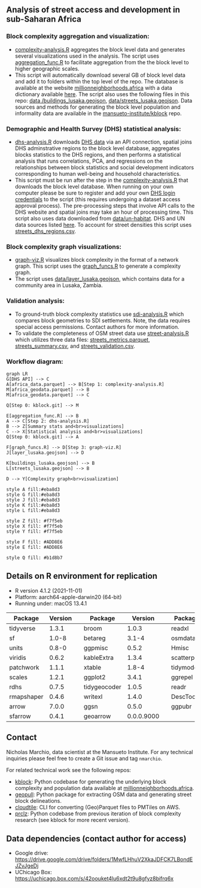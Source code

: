 
## Analysis of street access and development in sub-Saharan Africa


### Block complexity aggregation and visualization:

* [complexity-analysis.R](https://github.com/mansueto-institute/kblock-analysis/blob/main/complexity-analysis.R) aggregates the block level data and generates several visualizations used in the analysis. The script uses [aggregation_func.R](https://github.com/mansueto-institute/kblock-analysis/blob/main/aggregation_func.R) to facilitate aggregation from the the block level to higher geographic scales.
* This script will automatically download several GB of block level data and add it to folders within the top level of the repo. The database is available at the website [millionneighborhoods.africa](https://www.millionneighborhoods.africa/download) with a data dictionary available [here](https://docs.google.com/spreadsheets/d/1S35EhQcmmHtzuPUkiVllzQOVtpdjkdsHpqvMTJtagi8/). The script also uses the following files in this repo: [data
/buildings_lusaka.geojson](https://github.com/mansueto-institute/kblock-analysis/blob/main/data/buildings_lusaka.geojson), [data/streets_lusaka.geojson](https://github.com/mansueto-institute/kblock-analysis/blob/main/data/streets_lusaka.geojson). Data sources and methods for generating the block level population and informality data are available in the [mansueto-institute/kblock](https://github.com/mansueto-institute/kblock) repo.

### Demographic and Health Survey (DHS) statistical analysis:

* [dhs-analysis.R](https://github.com/mansueto-institute/kblock-analysis/blob/main/dhs-analysis.R) downloads [DHS data](https://dhsprogram.com/) via an API connection, spatial joins DHS adminstrative regions to the block level database, aggregates blocks statistics to the DHS regions, and then performs a statistical analysis that runs correlations, PCA, and regressions on the relationships between block statistics and social development indicators corresponding to human well-being and household characteristics.
* This script must be run after the step in the [complexity-analysis.R](https://github.com/mansueto-institute/kblock-analysis/blob/main/complexity-analysis.R)  that downloads the block level database. When running on your own computer please be sure to register and add your own [DHS login credentials](https://github.com/mansueto-institute/kblock-analysis/blob/main/dhs-analysis.R#L45) to the script (this requires undergoing a dataset access approval process). The pre-processing steps that involve API calls to the DHS website and spatial joins may take an hour of processing time. This script also uses data downloaded from [data/un-habitat](https://github.com/mansueto-institute/kblock-analysis/tree/main/data/un-habitat). DHS and UN data sources listed [here](https://github.com/mansueto-institute/kblock-analysis/blob/main/dhs-analysis.R#L1625). To account for street densities this script uses [streets_dhs_regions.csv](https://github.com/mansueto-institute/kblock-analysis/blob/main/data/streets_dhs_regions.csv).

### Block complexity graph visualizations:

* [graph-viz.R](https://github.com/mansueto-institute/kblock-analysis/blob/main/graph-viz.R) visualizes block complexity in the format of a network graph. This script uses the [graph_funcs.R](https://github.com/mansueto-institute/kblock-analysis/blob/main/graph_funcs.R) to generate a complexity graph.
* The script uses [data/layer_lusaka.geojson](https://github.com/mansueto-institute/kblock-analysis/blob/main/data/layer_lusaka.geojson), which contains data for a community area in Lusaka, Zambia. 

### Validation analysis:
* To ground-truth block complexity statistics use [sdi-analysis.R](https://github.com/mansueto-institute/kblock-analysis/blob/main/sdi-analysis.R) which compares block geometries to SDI settlements. Note, the data requires special access permissions. Contact authors for more information.
* To validate the completeness of OSM street data use [street-analysis.R](https://github.com/mansueto-institute/kblock-analysis/blob/main/street-analysis.R) which utilizes three data files: [streets_metrics.parquet](https://github.com/mansueto-institute/kblock-analysis/blob/main/data/streets_metrics.parquet), [streets_summary.csv](https://github.com/mansueto-institute/kblock-analysis/blob/main/data/streets_summary.csv), and [streets_validation.csv](https://github.com/mansueto-institute/kblock-analysis/blob/main/data/streets_validation.csv).


### Workflow diagram:
```mermaid
graph LR
G[DHS API] --> C
A[africa_data.parquet] --> B[Step 1: complexity-analysis.R]
M[africa_geodata.parquet] --> B
M[africa_geodata.parquet] --> C

Q[Step 0: kblock.git] --> M

E[aggregation_func.R] --> B
A --> C[Step 2: dhs-analysis.R]
B --> Z[Summary stats and<br>visualizations]
C --> X[Statistical analysis and<br>visualizations]
Q[Step 0: kblock.git] --> A

F[graph_funcs.R] --> D[Step 3: graph-viz.R]
J[layer_lusaka.geojson] --> D

K[buildings_lusaka.geojson] --> B
L[streets_lusaka.geojson] --> B

D --> Y[Complexity graph<br>visualization]

style A fill:#eba8d3
style G fill:#eba8d3
style J fill:#eba8d3
style K fill:#eba8d3
style L fill:#eba8d3

style Z fill: #f7f5eb
style X fill: #f7f5eb
style Y fill: #f7f5eb

style F fill: #ADD8E6
style E fill: #ADD8E6

style Q fill: #b1d8b7
```

## Details on R environment for replication

* R version 4.1.2 (2021-11-01)
* Platform: aarch64-apple-darwin20 (64-bit)
* Running under: macOS 13.4.1

| Package | Version | | Package | Version | | Package | Version |
|---|---|- |---|---|- |---|---|
| tidyverse | 1.3.1 | | broom | 1.0.3 | | readxl | 1.3.1 | 
| sf | 1.0-8 | | betareg | 3.1-4 | | osmdata | 0.1.9 |
| units | 0.8-0 | | ggpmisc | 0.5.2 | | Hmisc | 4.8-0 | 
| viridis | 0.6.2 | | kableExtra | 1.3.4 | | scatterpie | 0.1.7 |
| patchwork | 1.1.1 | | xtable | 1.8-4 | | tidymodels | 0.2.0 | 
| scales | 1.2.1 | | ggplot2 | 3.4.1 | | ggrepel | 0.9.3 |
| rdhs | 0.7.5 | | tidygeocoder | 1.0.5 | | readr | 2.1.1 | 
| rmapshaper | 0.4.6 | | writexl | 1.4.0 | | DescTools | 0.99.48 |
| arrow | 7.0.0 | | ggsn | 0.5.0 | | ggpubr | 0.6.0 | 
| sfarrow | 0.4.1 | | geoarrow | 0.0.0.9000 | 


## Contact 
Nicholas Marchio, data scientist at the Mansueto Institute. For any technical inquiries please feel free to create a Git issue and tag `nmarchio`. 

For related technical work see the following repos:
* [kblock](https://github.com/mansueto-institute/kblock): Python codebase for generating the underlying block complexity and population data available at [millionneighborhoods.africa](millionneighborhoods.africa).
* [geopull](https://github.com/mansueto-institute/geopull): Python package for extracting OSM data and generating street block delineations.
* [cloudtile](https://github.com/mansueto-institute/cloudtile): CLI for converting (Geo)Parquet files to PMTiles on AWS.
* [prclz](https://github.com/mansueto-institute/prclz): Python codebase from previous iteration of block complexity research (see kblock for more recent version).

## Data dependencies (contact author for access)
* Google drive: https://drive.google.com/drive/folders/1MwfLHhuV2XkaJDFCK7LBondEJZvJgeDj
* UChicago Box: https://uchicago.box.com/s/42oouket4lu6xdt2t9u8gfyz8bifrq6x

